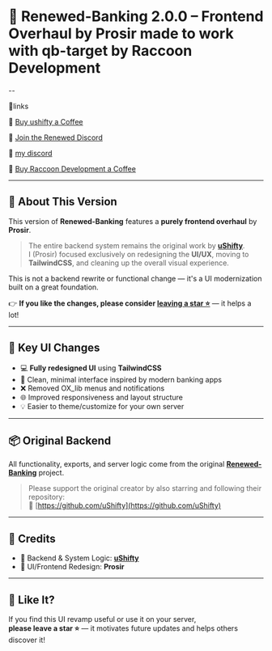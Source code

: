 # 💸 Renewed-Banking 2.0.0 – Frontend Overhaul by Prosir made to work with qb-target by Raccoon Development
--

🔗links

🔗 [Buy ushifty a Coffee](https://ko-fi.com/ushifty)  

🔗 [Join the Renewed Discord](https://discord.gg/P3RMrbwA8n)

🔗 [my discord](http://dsc.gg/raccoondevelopment)

🔗 [Buy Raccoon Development a Coffee](https://ko-fi.com/raccoondevelopment)

---

## 🎨 About This Version

This version of **Renewed-Banking** features a **purely frontend overhaul** by **Prosir**.

> The entire backend system remains the original work by [**uShifty**](https://github.com/uShifty).  
> I (Prosir) focused exclusively on redesigning the **UI/UX**, moving to **TailwindCSS**, and cleaning up the overall visual experience.

This is not a backend rewrite or functional change — it's a UI modernization built on a great foundation.

👉 **If you like the changes, please consider [leaving a star ⭐](https://github.com/YourRepoHere)** — it helps a lot!

---

## 🎯 Key UI Changes

- 💻 **Fully redesigned UI** using **TailwindCSS**
- 🧼 Clean, minimal interface inspired by modern banking apps
- ❌ Removed OX_lib menus and notifications
- 🌐 Improved responsiveness and layout structure
- 💡 Easier to theme/customize for your own server

---

## 📦 Original Backend

All functionality, exports, and server logic come from the original [**Renewed-Banking**](https://github.com/uShifty) project.

> Please support the original creator by also starring and following their repository:  
> 🔗 [https://github.com/uShifty](https://github.com/uShifty)

---

## 🤝 Credits

- 💾 Backend & System Logic: [**uShifty**](https://github.com/uShifty)
- 🎨 UI/Frontend Redesign: **Prosir**


---

## 🌟 Like It?

If you find this UI revamp useful or use it on your server,  
**please leave a star ⭐** — it motivates future updates and helps others discover it!

